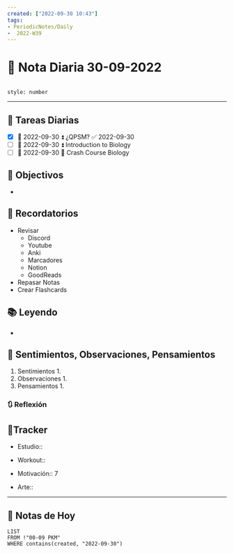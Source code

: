 ```yaml
---
created: ["2022-09-30 10:43"]
tags:
- PeriodicNotes/Daily
-  2022-W39
---
```


# 📅 Nota Diaria  30-09-2022
```toc

style: number

```

---
## 🔷 Tareas Diarias
- [x] 📅 2022-09-30 ⏫ ¿QPSM? ✅ 2022-09-30
- [ ] 📅 2022-09-30 ⏫ Introduction to Biology
- [ ] 📅 2022-09-30 🔽 Crash Course Biology

## 🎯 Objectivos
- 
## 📕 Recordatorios
- Revisar
	- Discord
	- Youtube
	- Anki
	- Marcadores
	- Notion
	- GoodReads
- Repasar Notas
- Crear Flashcards

## 📚 Leyendo
- 
## 💬 Sentimientos, Observaciones, Pensamientos 
1. Sentimientos
	1. 
2. Observaciones
	1. 
3. Pensamientos
	1. 
### 🔃 Reflexión

## 🔷Tracker

- Estudio::

- Workout::

- Motivación:: 7

- Arte::
---

## 📅 Notas de Hoy
```dataview
LIST 
FROM !"00-09 PKM" 
WHERE contains(created, "2022-09-30")
```